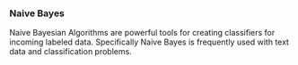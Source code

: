 ### Naive Bayes
Naive Bayesian Algorithms are powerful tools for creating classifiers for incoming labeled data. Specifically Naive Bayes is frequently used with text data and classification problems.
